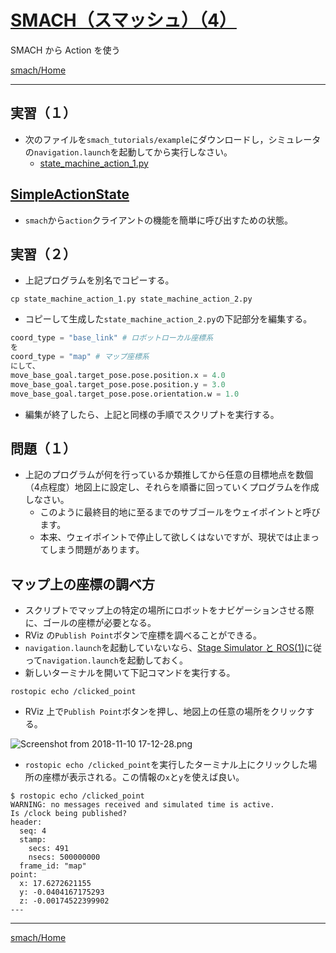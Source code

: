# [SMACH（スマッシュ）（4）](http://wiki.ros.org/smach)

SMACH から Action を使う

[smach/Home](Home.md)

---

## 実習（１）

* 次のファイルを`smach_tutorials/example`にダウンロードし，シミュレータの`navigation.launch`を起動してから実行しなさい。
  * [state_machine_action_1.py](https://bitbucket.org/oit-trial/robocup_lectures/raw/fb12cedebf41f99d5f007384b540c7c6b737937a/actuator/smach_04/state_machine_action_1.py)

## [SimpleActionState](http://wiki.ros.org/smach/Tutorials/Calling%20Actions)

* `smach`から`action`クライアントの機能を簡単に呼び出すための状態。

## 実習（２）

* 上記プログラムを別名でコピーする。

```shell
cp state_machine_action_1.py state_machine_action_2.py
```

* コピーして生成した`state_machine_action_2.py`の下記部分を編集する。

```python
coord_type = "base_link" # ロボットローカル座標系
を
coord_type = "map" # マップ座標系
にして、
move_base_goal.target_pose.pose.position.x = 4.0
move_base_goal.target_pose.pose.position.y = 3.0
move_base_goal.target_pose.pose.orientation.w = 1.0
```

* 編集が終了したら、上記と同様の手順でスクリプトを実行する。

## 問題（１）

* 上記のプログラムが何を行っているか類推してから任意の目標地点を数個（4点程度）地図上に設定し、それらを順番に回っていくプログラムを作成しなさい。
  * このように最終目的地に至るまでのサブゴールをウェイポイントと呼びます。
  * 本来、ウェイポイントで停止して欲しくはないですが、現状では止まってしまう問題があります。

## マップ上の座標の調べ方

* スクリプトでマップ上の特定の場所にロボットをナビゲーションさせる際に、ゴールの座標が必要となる。
* RViz の`Publish Point`ボタンで座標を調べることができる。
* `navigation.launch`を起動していないなら、[Stage Simulator と ROS(1)](stage_simulator_and_ros_01)に従って`navigation.launch`を起動しておく。
* 新しいターミナルを開いて下記コマンドを実行する。

```shell
rostopic echo /clicked_point
```

* RViz 上で`Publish Point`ボタンを押し、地図上の任意の場所をクリックする。

![Screenshot from 2018-11-10 17-12-28.png](2411696271-Screenshot%20from%202018-11-10%2017-12-28.png)

* `rostopic echo /clicked_point`を実行したターミナル上にクリックした場所の座標が表示される。この情報の`x`と`y`を使えば良い。

```shell
$ rostopic echo /clicked_point
WARNING: no messages received and simulated time is active.
Is /clock being published?
header:
  seq: 4
  stamp:
    secs: 491
    nsecs: 500000000
  frame_id: "map"
point:
  x: 17.6272621155
  y: -0.0404167175293
  z: -0.00174522399902
---
```

---

[smach/Home](Home.md)
